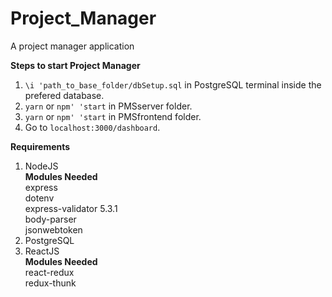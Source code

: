 # Project_Manager
A project manager application

**Steps to start Project Manager**
1. `\i 'path_to_base_folder/dbSetup.sql` in PostgreSQL terminal inside the prefered database.
2. `yarn` or `npm' 'start` in PMSserver folder.
3. `yarn` or `npm' 'start` in PMSfrontend folder.
4. Go to `localhost:3000/dashboard`.

**Requirements**
1. NodeJS <br>
**Modules Needed**<br>
express <br>
dotenv <br>
express-validator 5.3.1 <br>
body-parser <br>
jsonwebtoken <br>
2. PostgreSQL
3. ReactJS <br>
**Modules Needed** <br>
react-redux <br>
redux-thunk <br>
